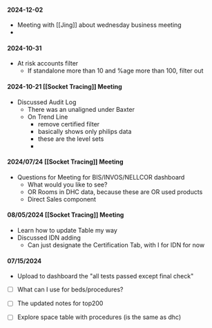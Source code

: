 
#### 2024-12-02
- Meeting with [[Jing]] about wednesday business meeting
- 
#### 2024-10-31
- At risk accounts filter
	- If standalone more than 10 and %age more than 100, filter out
#### 2024-10-21 [[Socket Tracing]] Meeting 
- Discussed Audit Log
	- There was an unaligned under Baxter
	- On Trend Line
		- remove certified filter
		- basically shows only philips data
		- these are the level sets
		- 

#### 2024/07/24 [[Socket Tracing]] Meeting
- Questions for Meeting for BIS/INVOS/NELLCOR dashboard
	- What would you like to see?
	- OR Rooms in DHC data, because these are OR used products
	- Direct Sales component

#### 08/05/2024 [[Socket Tracing]] Meeting
- Learn how to update Table my way
- Discussed IDN adding
	- Can just designate the Certification Tab, with I for IDN for now

#### 07/15/2024
- Upload to dashboard the "all tests passed except final check"
- [ ] What can I use for beds/procedures?
- [ ] The updated notes for top200
- [ ] Explore space table with procedures (is the same as dhc)

